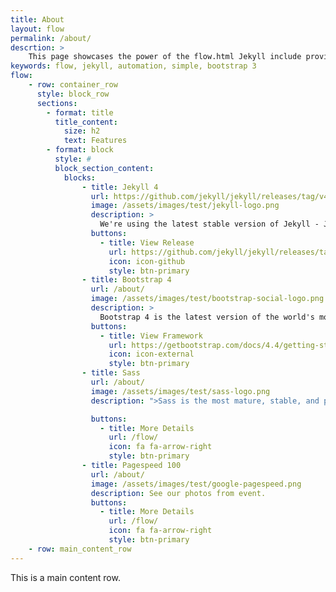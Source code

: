 ```yaml
---
title: About
layout: flow
permalink: /about/
descrtion: >
    This page showcases the power of the flow.html Jekyll include provided in this theme.
keywords: flow, jekyll, automation, simple, bootstrap 3
flow:
    - row: container_row
      style: block_row
      sections:
        - format: title
          title_content:
            size: h2
            text: Features
        - format: block
          style: #
          block_section_content:
            blocks:
                - title: Jekyll 4
                  url: https://github.com/jekyll/jekyll/releases/tag/v4.0.0
                  image: /assets/images/test/jekyll-logo.png
                  description: >
                    We're using the latest stable version of Jekyll - Jekyll 4! This enables faster site builds.
                  buttons:
                    - title: View Release
                      url: https://github.com/jekyll/jekyll/releases/tag/v4.0.0
                      icon: icon-github
                      style: btn-primary
                - title: Bootstrap 4
                  url: /about/
                  image: /assets/images/test/bootstrap-social-logo.png
                  description: >
                    Bootstrap 4 is the latest version of the world's most popular front-end framework.
                  buttons:
                    - title: View Framework
                      url: https://getbootstrap.com/docs/4.4/getting-started/introduction/
                      icon: icon-external
                      style: btn-primary
                - title: Sass
                  url: /about/
                  image: /assets/images/test/sass-logo.png
                  description: ">Sass is the most mature, stable, and powerful professional grade CSS extension language in the world."

                  buttons:
                    - title: More Details
                      url: /flow/
                      icon: fa fa-arrow-right
                      style: btn-primary
                - title: Pagespeed 100
                  url: /about/
                  image: /assets/images/test/google-pagespeed.png
                  description: See our photos from event.
                  buttons:
                    - title: More Details
                      url: /flow/
                      icon: fa fa-arrow-right
                      style: btn-primary
    - row: main_content_row
---
```

This is a main content row.
